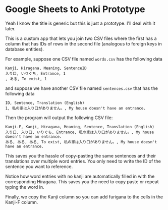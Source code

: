 # Google Sheets to Anki Prototype
Yeah I know the title is generic but this is just a prototype. I'll deal with it later.

This is a custom app that lets you join two CSV files where the first has a column that has IDs of rows in the second file (analogous to foreign keys in database entities).

For example, suppose one CSV file named `words.csv` has the following data
```
Kanji, Hiragana, Meaning, SentenceID
入り口, いりぐち, Entrance, 1
, ある, To exist, 1
```
and suppose we have another CSV file named `sentences.csv` that has the following data
```
ID, Sentence, Translation (English)
1, 私の家は入り口がありません。, My house doesn't have an entrance.
```
Then the program will output the following CSV file:
```
Kanji-F, Kanji, Hiragana, Meaning, Sentence, Translation (English)
入り口, 入り口, いりぐち, Entrance, 私の家は入り口がありません。, My house doesn't have an entrance.
ある, ある, ある, To exist, 私の家は入り口がありません。, My house doesn't have an entrance.
```
This saves you the hassle of copy-pasting the same sentences and their translations over multiple word entries. You only need to write the ID of the sentence you want to reference. 

Notice how word entries with no kanji are automatically filled in with the corresponding Hiragana. This saves you the need to copy paste or repeat typing the word in.

Finally, we copy the Kanji column so you can add furigana to the cells in the Kanji-F column.

